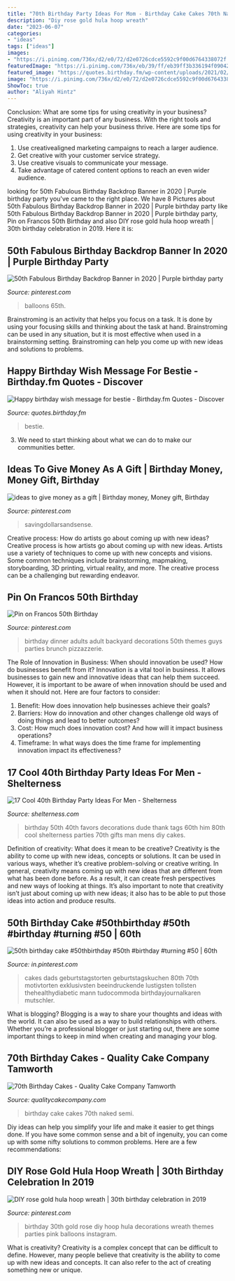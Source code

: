 ```yaml
---
title: "70th Birthday Party Ideas For Mom - Birthday Cake Cakes 70th Naked Semi"
description: "Diy rose gold hula hoop wreath"
date: "2023-06-07"
categories:
- "ideas"
tags: ["ideas"]
images:
- "https://i.pinimg.com/736x/d2/e0/72/d2e0726cdce5592c9f00d6764338072f.jpg?b=t"
featuredImage: "https://i.pinimg.com/736x/eb/39/ff/eb39ff3b336194f09042421d26f4be0a.jpg"
featured_image: "https://quotes.birthday.fm/wp-content/uploads/2021/02/1612757648_440_notitle.jpg"
image: "https://i.pinimg.com/736x/d2/e0/72/d2e0726cdce5592c9f00d6764338072f.jpg?b=t"
ShowToc: true
author: "Aliyah Hintz"
---
```



Conclusion: What are some tips for using creativity in your business?
Creativity is an important part of any business. With the right tools and strategies, creativity can help your business thrive. Here are some tips for using creativity in your business: 
1. Use creativealigned marketing campaigns to reach a larger audience.
2. Get creative with your customer service strategy.
3. Use creative visuals to communicate your message.
4. Take advantage of catered content options to reach an even wider audience.

	

		
looking for 50th Fabulous Birthday Backdrop Banner in 2020 | Purple birthday party you've came to the right place. We have 8 Pictures about 50th Fabulous Birthday Backdrop Banner in 2020 | Purple birthday party like 50th Fabulous Birthday Backdrop Banner in 2020 | Purple birthday party, Pin on Francos 50th Birthday and also DIY rose gold hula hoop wreath | 30th birthday celebration in 2019. Here it is:
		
    
## 50th Fabulous Birthday Backdrop Banner In 2020 | Purple Birthday Party

<img loading=lazy src="https://i.pinimg.com/736x/01/b5/b5/01b5b5669882245c928987a72af57836.jpg" onerror="this.onerror=null;this.src='https://tse2.mm.bing.net/th?id=OIP.0nxuvH0VXKpfualicTdXpgHaJ4&amp;pid=15.1';" alt="50th Fabulous Birthday Backdrop Banner in 2020 | Purple birthday party">

_Source: pinterest.com_

>balloons 65th. 

	

Brainstroming is an activity that helps you focus on a task. It is done by using your focusing skills and thinking about the task at hand. Brainstroming can be used in any situation, but it is most effective when used in a brainstorming setting. Brainstroming can help you come up with new ideas and solutions to problems.

    
## Happy Birthday Wish Message For Bestie - Birthday.fm Quotes - Discover

<img loading=lazy src="https://quotes.birthday.fm/wp-content/uploads/2021/02/1612757648_440_notitle.jpg" onerror="this.onerror=null;this.src='https://tse4.mm.bing.net/th?id=OIP.A8J2fdKZYsnFakRnwN7AQQHaJ4&amp;pid=15.1';" alt="Happy birthday wish message for bestie - Birthday.fm Quotes - Discover">

_Source: quotes.birthday.fm_

>bestie. 

	

3. We need to start thinking about what we can do to make our communities better.

    
## Ideas To Give Money As A Gift | Birthday Money, Money Gift, Birthday

<img loading=lazy src="https://i.pinimg.com/736x/eb/16/f0/eb16f095edb253b6ad926de7f7c40c3c.jpg" onerror="this.onerror=null;this.src='https://tse1.mm.bing.net/th?id=OIP.kab-YCm08l0-e_CVSJ1g3gHaPi&amp;pid=15.1';" alt="ideas to give money as a gift | Birthday money, Money gift, Birthday">

_Source: pinterest.com_

>savingdollarsandsense. 

	

Creative process: How do artists go about coming up with new ideas?
Creative process is how artists go about coming up with new ideas. Artists use a variety of techniques to come up with new concepts and visions. Some common techniques include brainstorming, mapmaking, storyboarding, 3D printing, virtual reality, and more. The creative process can be a challenging but rewarding endeavor.

    
## Pin On Francos 50th Birthday

<img loading=lazy src="https://i.pinimg.com/736x/eb/39/ff/eb39ff3b336194f09042421d26f4be0a.jpg" onerror="this.onerror=null;this.src='https://tse3.mm.bing.net/th?id=OIP.7nBet4doQjY7DjKjJZQXSgHaJP&amp;pid=15.1';" alt="Pin on Francos 50th Birthday">

_Source: pinterest.com_

>birthday dinner adults adult backyard decorations 50th themes guys parties brunch pizzazzerie. 

	

The Role of Innovation in Business: When should innovation be used? How do businesses benefit from it?
Innovation is a vital tool in business. It allows businesses to gain new and innovative ideas that can help them succeed. However, it is important to be aware of when innovation should be used and when it should not. Here are four factors to consider:
1. Benefit: How does innovation help businesses achieve their goals?
2. Barriers: How do innovation and other changes challenge old ways of doing things and lead to better outcomes?
3. Cost: How much does innovation cost? And how will it impact business operations? 
4. Timeframe: In what ways does the time frame for implementing innovation impact its effectiveness?

    
## 17 Cool 40th Birthday Party Ideas For Men - Shelterness

<img loading=lazy src="https://i.shelterness.com/2017/02/07-vintage-dude-thank-tags-for-party-favors.jpg" onerror="this.onerror=null;this.src='https://tse3.mm.bing.net/th?id=OIP.Ne2XOytjrLigGekK1BxSpwHaJ4&amp;pid=15.1';" alt="17 Cool 40th Birthday Party Ideas For Men - Shelterness">

_Source: shelterness.com_

>birthday 50th 40th favors decorations dude thank tags 60th him 80th cool shelterness parties 70th gifts man mens diy cakes. 

	

Definition of creativity: What does it mean to be creative?
Creativity is the ability to come up with new ideas, concepts or solutions. It can be used in various ways, whether it’s creative problem-solving or creative writing. In general, creativity means coming up with new ideas that are different from what has been done before. As a result, it can create fresh perspectives and new ways of looking at things. It’s also important to note that creativity isn’t just about coming up with new ideas; it also has to be able to put those ideas into action and produce results.

    
## 50th Birthday Cake #50thbirthday #50th #birthday #turning #50 | 60th

<img loading=lazy src="https://i.pinimg.com/736x/5a/a8/6b/5aa86bb3feeda4381d15fc7298861641.jpg" onerror="this.onerror=null;this.src='https://tse4.mm.bing.net/th?id=OIP.GibEE9pD0HwRf7-btpn-pwHaKB&amp;pid=15.1';" alt="50th birthday cake #50thbirthday #50th #birthday #turning #50 | 60th">

_Source: in.pinterest.com_

>cakes dads geburtstagstorten geburtstagskuchen 80th 70th motivtorten exklusivsten beeindruckende lustigsten tollsten thehealthydiabetic mann tudocommoda birthdayjournalkaren mutschler. 

	

What is blogging?
Blogging is a way to share your thoughts and ideas with the world. It can also be used as a way to build relationships with others. Whether you’re a professional blogger or just starting out, there are some important things to keep in mind when creating and managing your blog.

    
## 70th Birthday Cakes - Quality Cake Company Tamworth

<img loading=lazy src="https://w2d8a5y9.stackpathcdn.com/wp-content/uploads/2019/12/semi-naked-fresh-roses-GF-724x1030.jpg" onerror="this.onerror=null;this.src='https://tse3.mm.bing.net/th?id=OIP.5c3xxZ2-_v8CxS88h7x3TwHaKi&amp;pid=15.1';" alt="70th Birthday Cakes - Quality Cake Company Tamworth">

_Source: qualitycakecompany.com_

>birthday cake cakes 70th naked semi. 

	

Diy ideas can help you simplify your life and make it easier to get things done. If you have some common sense and a bit of ingenuity, you can come up with some nifty solutions to common problems. Here are a few recommendations: 

    
## DIY Rose Gold Hula Hoop Wreath | 30th Birthday Celebration In 2019

<img loading=lazy src="https://i.pinimg.com/736x/d2/e0/72/d2e0726cdce5592c9f00d6764338072f.jpg?b=t" onerror="this.onerror=null;this.src='https://tse2.mm.bing.net/th?id=OIP.t8OAo635Az9DO7UdiSIpyQHaNL&amp;pid=15.1';" alt="DIY rose gold hula hoop wreath | 30th birthday celebration in 2019">

_Source: pinterest.com_

>birthday 30th gold rose diy hoop hula decorations wreath themes parties pink balloons instagram. 

	

What is creativity?
Creativity is a complex concept that can be difficult to define. However, many people believe that creativity is the ability to come up with new ideas and concepts. It can also refer to the act of creating something new or unique.

